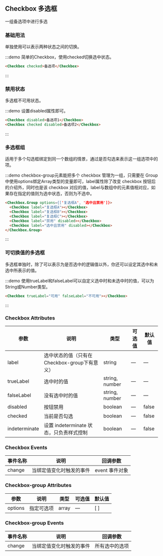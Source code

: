 ## Checkbox 多选框

一组备选项中进行多选

### 基础用法

单独使用可以表示两种状态之间的切换。

:::demo 简单的Checkbox，使用checked切换选中状态。
```html
<Checkbox checked>备选项</Checkbox>
```
:::

### 禁用状态

多选框不可用状态。

:::demo 设置disabled属性即可。

```html
<Checkbox disabled>备选项1</Checkbox>
<Checkbox checked disabled>备选项2</Checkbox>
```
:::

### 多选框组

适用于多个勾选框绑定到同一个数组的情景，通过是否勾选来表示这一组选项中的项。

:::demo checkbox-group元素能把多个 checkbox 管理为一组，只需要在 Group 中使用options绑定Array类型的变量即可，label属性除了改变 checkbox 按钮后的介绍外，同时也是该 checkbox 对应的值，label与数组中的元素值相对应，如果存在指定的值则为选中状态，否则为不选中。

```html
<Checkbox.Group options={['复选框A', '选中且禁用']}>
  <Checkbox label="复选框A"></Checkbox>
  <Checkbox label="复选框B"></Checkbox>
  <Checkbox label="复选框C"></Checkbox>
  <Checkbox label="禁用" disabled></Checkbox>
  <Checkbox label="选中且禁用" disabled></Checkbox>
</Checkbox.Group>
```
:::

### 可切换值的多选框

多选框单独时，除了可以表示为是否选中的逻辑值以外，你还可以设定其选中和未选中所表示的值。

:::demo 使用trueLabel和falseLabel可以自定义选中时和未选中时的值，可以为String或Number类型。

```html
<Checkbox trueLabel="可用" falseLabel="不可用"></Checkbox>
```
:::

### Checkbox Attributes
| 参数      | 说明    | 类型      | 可选值       | 默认值   |
|---------- |-------- |---------- |-------------  |-------- |
| label     | 选中状态的值（只有在Checkbox-group下有意义）   | string    |       —        |      —   |
| trueLabel  | 选中时的值    | string, number   | — | — |
| falseLabel  | 没有选中时的值    | string, number   | — | — |
| disabled  | 按钮禁用    | boolean   | — | false |
| checked  | 当前是否勾选    | boolean   | — | false |
| indeterminate  | 设置 indeterminate 状态，只负责样式控制    | boolean   | — | false |

### Checkbox Events
| 事件名称 | 说明 | 回调参数 |
|---------- |-------- |---------- |
| change  | 当绑定值变化时触发的事件 |  event 事件对象  |

### Checkbox-group Attributes
| 参数      | 说明    | 类型      | 可选值       | 默认值   |
|---------- |-------- |---------- |-------------  |-------- |
| options  | 指定可选项    | array   | — | [ ] |

### Checkbox-group Events
| 事件名称 | 说明 | 回调参数 |
|---------- |-------- |---------- |
| change  | 当绑定值变化时触发的事件 |  所有选中的选项  |
